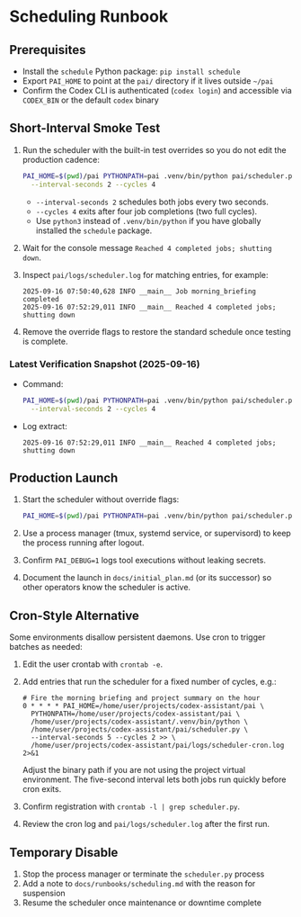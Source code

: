 # Scheduling Runbook

## Prerequisites

- Install the `schedule` Python package: `pip install schedule`
- Export `PAI_HOME` to point at the `pai/` directory if it lives outside `~/pai`
- Confirm the Codex CLI is authenticated (`codex login`) and accessible via
  `CODEX_BIN` or the default `codex` binary

## Short-Interval Smoke Test

1. Run the scheduler with the built-in test overrides so you do not edit the
   production cadence:

   ```bash
   PAI_HOME=$(pwd)/pai PYTHONPATH=pai .venv/bin/python pai/scheduler.py \
     --interval-seconds 2 --cycles 4
   ```

   - `--interval-seconds 2` schedules both jobs every two seconds.
   - `--cycles 4` exits after four job completions (two full cycles).
   - Use `python3` instead of `.venv/bin/python` if you have globally installed
     the `schedule` package.
2. Wait for the console message `Reached 4 completed jobs; shutting down`.
3. Inspect `pai/logs/scheduler.log` for matching entries, for example:

   ```text
   2025-09-16 07:50:40,628 INFO __main__ Job morning_briefing completed
   2025-09-16 07:52:29,011 INFO __main__ Reached 4 completed jobs; shutting down
   ```

4. Remove the override flags to restore the standard schedule once testing is
   complete.

### Latest Verification Snapshot (2025-09-16)

- Command:

  ```bash
  PAI_HOME=$(pwd)/pai PYTHONPATH=pai .venv/bin/python pai/scheduler.py \
    --interval-seconds 2 --cycles 4
  ```

- Log extract:

  ```text
  2025-09-16 07:52:29,011 INFO __main__ Reached 4 completed jobs; shutting down
  ```

## Production Launch

1. Start the scheduler without override flags:

   ```bash
   PAI_HOME=$(pwd)/pai PYTHONPATH=pai .venv/bin/python pai/scheduler.py
   ```

2. Use a process manager (tmux, systemd service, or supervisord) to keep the
   process running after logout.
3. Confirm `PAI_DEBUG=1` logs tool executions without leaking secrets.
4. Document the launch in `docs/initial_plan.md` (or its successor) so other
   operators know the scheduler is active.

## Cron-Style Alternative

Some environments disallow persistent daemons. Use cron to trigger batches as
needed:

1. Edit the user crontab with `crontab -e`.
2. Add entries that run the scheduler for a fixed number of cycles, e.g.:

   ```cron
   # Fire the morning briefing and project summary on the hour
   0 * * * * PAI_HOME=/home/user/projects/codex-assistant/pai \
     PYTHONPATH=/home/user/projects/codex-assistant/pai \
     /home/user/projects/codex-assistant/.venv/bin/python \
     /home/user/projects/codex-assistant/pai/scheduler.py \
     --interval-seconds 5 --cycles 2 >> \
     /home/user/projects/codex-assistant/pai/logs/scheduler-cron.log 2>&1
   ```

   Adjust the binary path if you are not using the project virtual environment.
   The five-second interval lets both jobs run quickly before cron exits.
3. Confirm registration with `crontab -l | grep scheduler.py`.
4. Review the cron log and `pai/logs/scheduler.log` after the first run.

## Temporary Disable

1. Stop the process manager or terminate the `scheduler.py` process
2. Add a note to `docs/runbooks/scheduling.md` with the reason for suspension
3. Resume the scheduler once maintenance or downtime complete
